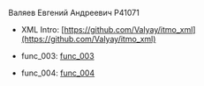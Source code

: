 Валяев Евгений Андреевич P41071

- XML Intro: [https://github.com/Valyay/itmo_xml](https://github.com/Valyay/itmo_xml)

- func_003: [func_003](https://kodaktor.ru/func_8d40c)
- func_004: [func_004](https://kodaktor.ru/func_10da7)
